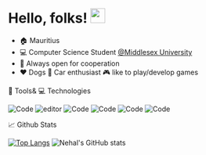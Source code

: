 # Hello, folks! <img src="https://raw.githubusercontent.com/MartinHeinz/MartinHeinz/master/wave.gif" width="30px"> 

- :house: Mauritius
- :computer: Computer Science Student [@Middlesex University](https://www.mdx.ac.uk/)
- 🤝 Always open for cooperation
- :heart: Dogs :car: Car enthusiast :video_game: like to play/develop games

:wrench: Tools& :computer: Technologies

<img alt="Code" src="https://img.shields.io/badge/OS-Aandroid-blue"> <img alt="editor" src="https://img.shields.io/badge/Editor-Intellij-blue"> <img alt="Code" src="https://img.shields.io/badge/Code-Javascript-blue"> <img alt="Code" src="https://img.shields.io/badge/Code-Java-blue"> <img alt="Code" src="https://img.shields.io/badge/Code-Flutter/Dart-blue"> <img alt="Code" src="https://img.shields.io/badge/Code-CSharp-blue">

:chart_with_upwards_trend: Github Stats

[![Top Langs](https://github-readme-stats.vercel.app/api/top-langs/?username=Nehal-bhautoo&theme=tokyonight&langs_count=5)](https://github.com/Nehal-bhautoo/github-readme-stats)  ![Nehal's GitHub stats](https://github-readme-stats.vercel.app/api?username=Nehal-Bhautoo&theme=tokyonight&show_icons=true)



